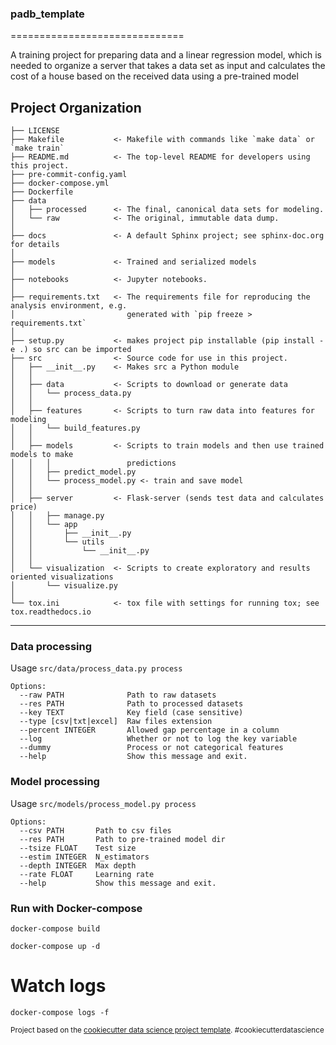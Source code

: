 ### padb_template
==============================

A training project for preparing data and a linear regression model, which is needed to organize a server that takes a data set as input and calculates the cost of a house based on the received data using a pre-trained model

Project Organization
------------

    ├── LICENSE
    ├── Makefile           <- Makefile with commands like `make data` or `make train`
    ├── README.md          <- The top-level README for developers using this project.
    ├── pre-commit-config.yaml
    ├── docker-compose.yml
    ├── Dockerfile
    ├── data
    │   ├── processed      <- The final, canonical data sets for modeling.
    │   └── raw            <- The original, immutable data dump.
    │
    ├── docs               <- A default Sphinx project; see sphinx-doc.org for details
    │
    ├── models             <- Trained and serialized models
    │
    ├── notebooks          <- Jupyter notebooks.
    │
    ├── requirements.txt   <- The requirements file for reproducing the analysis environment, e.g.
    │                         generated with `pip freeze > requirements.txt`
    │
    ├── setup.py           <- makes project pip installable (pip install -e .) so src can be imported
    ├── src                <- Source code for use in this project.
    │   ├── __init__.py    <- Makes src a Python module
    │   │
    │   ├── data           <- Scripts to download or generate data
    │   │   └── process_data.py
    │   │
    │   ├── features       <- Scripts to turn raw data into features for modeling
    │   │   └── build_features.py
    │   │
    │   ├── models         <- Scripts to train models and then use trained models to make
    │   │   │                 predictions
    │   │   ├── predict_model.py
    │   │   └── process_model.py <- train and save model
    │   │
    │   ├── server         <- Flask-server (sends test data and calculates price)
    │   │   ├── manage.py
    │   │   └── app 
    │   │       ├── __init__.py 
    │   │       └── utils 
    │   │           └── __init__.py 
    │   │
    │   └── visualization  <- Scripts to create exploratory and results oriented visualizations
    │       └── visualize.py
    │
    └── tox.ini            <- tox file with settings for running tox; see tox.readthedocs.io


--------

### Data processing

Usage ```src/data/process_data.py process```

```
Options:
  --raw PATH              Path to raw datasets
  --res PATH              Path to processed datasets
  --key TEXT              Key field (case sensitive)
  --type [csv|txt|excel]  Raw files extension
  --percent INTEGER       Allowed gap percentage in a column
  --log                   Whether or not to log the key variable
  --dummy                 Process or not categorical features
  --help                  Show this message and exit.
```

### Model processing

Usage ```src/models/process_model.py process```

```
Options:
  --csv PATH       Path to csv files
  --res PATH       Path to pre-trained model dir
  --tsize FLOAT    Test size
  --estim INTEGER  N_estimators
  --depth INTEGER  Max depth
  --rate FLOAT     Learning rate
  --help           Show this message and exit.
```

### Run with Docker-compose
```
docker-compose build

docker-compose up -d
```

# Watch logs
```
docker-compose logs -f
```

<p><small>Project based on the <a target="_blank" href="https://drivendata.github.io/cookiecutter-data-science/">cookiecutter data science project template</a>. #cookiecutterdatascience</small></p>
